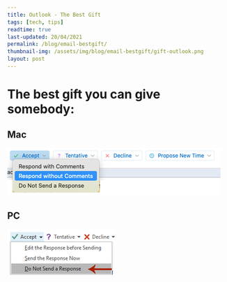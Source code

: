 ```yaml
---
title: Outlook - The Best Gift
tags: [tech, tips]
readtime: true
last-updated: 20/04/2021
permalink: /blog/email-bestgift/
thumbnail-img: /assets/img/blog/email-bestgift/gift-outlook.png
layout: post
---
```

# The best gift you can give somebody:

## Mac
![](/assets/img/blog/email-bestgift/respond-withoutcomments.png)

## PC
![](/assets/img/blog/email-bestgift/pc-withoutcomments.png)
